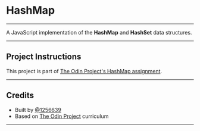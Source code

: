 # HashMap

---

A JavaScript implementation of the **HashMap** and **HashSet** data structures.

---

## Project Instructions

This project is part of [The Odin Project's HashMap assignment](https://www.theodinproject.com/lessons/javascript-hashmap).

---

## Credits

- Built by [@1256639](https://github.com/1256639)
- Based on [The Odin Project](https://www.theodinproject.com/) curriculum

---